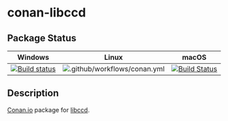 # conan-libccd

## Package Status

| Windows | Linux | macOS |
|:-------:|:-----:|:-----:|
|[![Build status](https://ci.appveyor.com/api/projects/status/09mmkajenkgx1bqw/branch/testing%2F2.1?svg=true)](https://ci.appveyor.com/project/SpaceIm/conan-libccd)|![.github/workflows/conan.yml](https://github.com/SpaceIm/conan-libccd/workflows/.github/workflows/conan.yml/badge.svg?branch=testing%2F2.1)|[![Build Status](https://travis-ci.com/SpaceIm/conan-libccd.svg?branch=testing%2F2.1)](https://travis-ci.com/SpaceIm/conan-libccd)|

## Description

[Conan.io](https://conan.io) package for [libccd](https://github.com/danfis/libccd).

